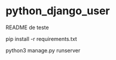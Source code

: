 # python_django_user

README de teste

pip install -r requirements.txt

python3 manage.py runserver
